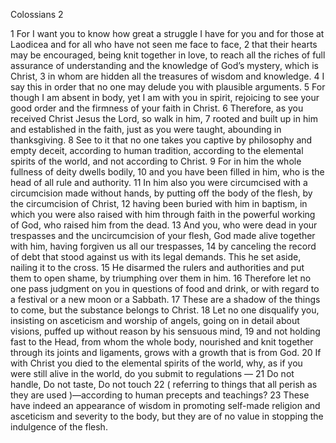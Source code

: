 Colossians 2

1	For I want you to know how great a struggle I have for you and for those at Laodicea and for all who have not seen me face to face,
2	that their hearts may be encouraged, being knit together in love, to reach all the riches of full assurance of understanding and the knowledge of God’s mystery, which is Christ,
3	in whom are hidden all the treasures of wisdom and knowledge.
4	I say this in order that no one may delude you with plausible arguments.
5	For though I am absent in body, yet I am with you in spirit, rejoicing to see your good order and the firmness of your faith in Christ.
6	Therefore, as you received Christ Jesus the Lord, so walk in him,
7	rooted and built up in him and established in the faith, just as you were taught, abounding in thanksgiving.
8	See to it that no one takes you captive by philosophy and empty deceit, according to human tradition, according to the elemental spirits of the world, and not according to Christ.
9	For in him the whole fullness of deity dwells bodily,
10	and you have been filled in him, who is the head of all rule and authority.
11	In him also you were circumcised with a circumcision made without hands, by putting off the body of the flesh, by the circumcision of Christ,
12	having been buried with him in baptism, in which you were also raised with him through faith in the powerful working of God, who raised him from the dead.
13	And you, who were dead in your trespasses and the uncircumcision of your flesh, God made alive together with him, having forgiven us all our trespasses,
14	by canceling the record of debt that stood against us with its legal demands. This he set aside, nailing it to the cross.
15	He disarmed the rulers and authorities and put them to open shame, by triumphing over them in him.
16	Therefore let no one pass judgment on you in questions of food and drink, or with regard to a festival or a new moon or a Sabbath.
17	These are a shadow of the things to come, but the substance belongs to Christ.
18	Let no one disqualify you, insisting on asceticism and worship of angels, going on in detail about visions, puffed up without reason by his sensuous mind,
19	and not holding fast to the Head, from whom the whole body, nourished and knit together through its joints and ligaments, grows with a growth that is from God.
20	If with Christ you died to the elemental spirits of the world, why, as if you were still alive in the world, do you submit to regulations —
21	Do not handle, Do not taste, Do not touch
22	( referring to things that all perish as they are used )—according to human precepts and teachings?
23	These have indeed an appearance of wisdom in promoting self-made religion and asceticism and severity to the body, but they are of no value in stopping the indulgence of the flesh.

